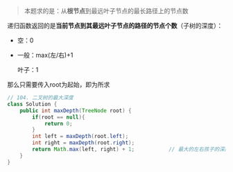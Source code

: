 > 本题求的是：从**根节点**到最远叶子节点的最长路径上的节点数

递归函数返回的是**当前节点到其最远叶子节点的路径的节点个数**（子树的深度）：

- 空：0

- 一般：max(左/右)+1

  叶子：1

那么只需要传入root为起始，即为所求

```java
// 104. 二叉树的最大深度
class Solution {
    public int maxDepth(TreeNode root) {
        if(root == null){
            return 0;
        }
        int left = maxDepth(root.left);
        int right = maxDepth(root.right);
        return Math.max(left, right) + 1;			// 最大的左右孩子的深度，再加上自身
    }
}
```


